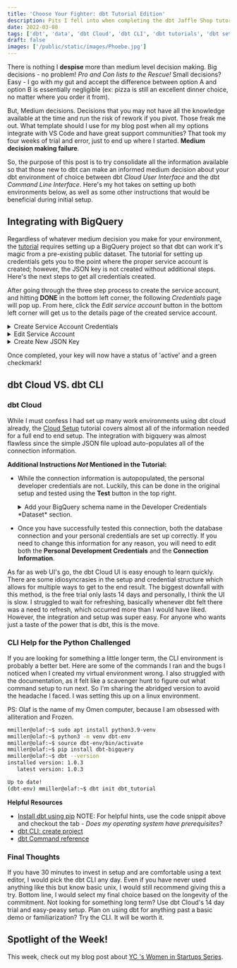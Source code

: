 ```yaml
---
title: 'Choose Your Fighter: dbt Tutorial Edition'
description: Pits I fell into when completing the dbt Jaffle Shop tutorial and how to avoid them.
date: 2022-03-08
tags: ['dbt', 'data', 'dbt Cloud', 'dbt CLI', 'dbt tutorials', 'dbt setup']
draft: false
images: ['/public/static/images/Phoebe.jpg']
---
```


There is nothing I **despise** more than medium level decision making. Big decisions - no problem! _Pro and Con lists to the Rescue!_ Small decisions? Easy - I go with my gut and accept the difference between option A and option B is essentially negligible (ex: pizza is still an excellent dinner choice, no matter where you order it from).

But, Medium decisions. Decisions that you may not have all the knowledge available at the time and run the risk of rework if you pivot. Those freak me out. What template should I use for my blog post when all my options integrate with VS Code and have great support communities? That took my four weeks of trial and error, just to end up where I started. **Medium decision making failure**.

So, the purpose of this post is to try consolidate all the information available so that those new to dbt can make an informed medium decision about your dbt environment of choice between dbt _Cloud User Interface_ and the dbt _Command Line Interface_. Here's my hot takes on setting up both environments below, as well as some other instructions that would be beneficial during initial setup.

## Integrating with BigQuery

Regardless of whatever medium decision you make for your environment, the [tutorial](https://docs.getdbt.com/tutorial/setting-up) requires setting up a BigQuery project so that dbt can work it's magic from a pre-existing public dataset. The tutorial for setting up credentials gets you to the point where the proper service account is created; however, the JSON key is not created without additional steps. Here's the next steps to get all credentials created.

After going through the three step process to create the service account, and hitting **DONE** in the bottom left corner, the following _Credentials_ page will pop up. From here, click the _Edit service account_ button in the bottom left corner will get us to the details page of the created service account.

<div class="not-prose">
<details class="bg-slate-500 dark:open:bg-slate-900 open:ring-1 open:ring-black/5 dark:open:ring-white/10 open:shadow-lg p-6 rounded-lg ">
  <summary class="text-sm leading-6 text-slate-900 dark:text-white font-semibold select-none">
    Create Service Account Credentials
  </summary>
  <div class="center">
    {% imagePlaceholder "./src/assets/images/post-pics/credentials_2.jpg", "Create Service Account Credentials" %}
  </div>
</details>

<details class="bg-slate-500 dark:open:bg-slate-900 open:ring-1 open:ring-black/5 dark:open:ring-white/10 open:shadow-lg p-6 rounded-lg ">
  <summary class="text-sm leading-6 text-slate-900 dark:text-white font-semibold select-none">
    Edit Service Account
  </summary>
  <div class="center">
    {% imagePlaceholder "./src/assets/images/post-pics/pointer.jpg", "Edit Service Account", "" %}
  </div>
</details>

<details class="bg-slate-500 dark:open:bg-slate-900 open:ring-1 open:ring-black/5 dark:open:ring-white/10 open:shadow-lg p-6 rounded-lg ">
  <summary class="text-sm leading-6 text-slate-900 dark:text-white font-semibold select-none">
    Create New JSON Key
  </summary>
  <div class="center">
    {% imagePlaceholder "./src/assets/images/post-pics/createnewkey.jpg", "Edit Service Account", "" %}
  </div>
</details>
</div>

Once completed, your key will now have a status of 'active' and a green checkmark!

## dbt Cloud VS. dbt CLI

### dbt Cloud

While I must confess I had set up many work environments using dbt cloud already, the [Cloud Setup](https://docs.getdbt.com/tutorial/create-a-project-dbt-cloud) tutorial covers almost all of the information needed for a full end to end setup. The integration with bigquery was almost flawless since the simple JSON file upload auto-populates all of the connection information.

**Additional Instructions _Not_ Mentioned in the Tutorial:**

- While the connection information is autopopulated, the personal developer credentials are not. Luckily, this can be done in the original setup and tested using the **Test** button in the top right.
  <div class="not-prose">
  <details class="bg-slate-500 dark:open:bg-slate-900 open:ring-1 open:ring-black/5 dark:open:ring-white/10 open:shadow-lg p-6 rounded-lg ">
    <summary class="text-sm leading-6 text-slate-900 dark:text-white font-semibold select-none">
      Add your BigQuery schema name in the Developer Credentials *Dataset* section.
    </summary>
  <div class="center">
    {% imagePlaceholder "./src/assets/images/post-pics/developer_credentials.png", "Edit Service Account", "" %}
  </div>
  </details>
  </div>

- Once you have successfully tested this connection, both the database connection and your personal credentials are set up correctly. If you need to change this information for any reason, you will need to edit both the **Personal Development Credentials** and the **Connection Information**.

As far as web UI's go, the dbt Cloud UI is easy enough to learn quickly. There are some idiosyncrasies in the setup and credential structure which allows for multiple ways to get to the end result. The biggest downfall with this method, is the free trial only lasts 14 days and personally, I think the UI is slow. I struggled to wait for refreshing, basically whenever dbt felt there was a need to refresh, which occurred more than I would have liked. However, the integration and setup was super easy. For anyone who wants just a taste of the power that is dbt, this is the move.

### CLI Help for the Python Challenged

If you are looking for something a little longer term, the CLI environment is probably a better bet. Here are some of the commands I ran and the bugs I noticed when I created my virtual environment wrong. I also struggled with the documentation, as it felt like a scavenger hunt to figure out what command setup to run next. So I'm sharing the abridged version to avoid the headache I faced. I was setting this up on a linux environment.

PS: Olaf is the name of my Omen computer, because I am obsessed with alliteration and Frozen.

```sh
mmiller@olaf:~$ sudo apt install python3.9-venv
mmiller@olaf:~$ python3 -m venv dbt-env
mmiller@olaf:~$ source dbt-env/bin/activate
mmiller@olaf:~$ pip install dbt-bigquery
mmiller@olaf:~$ dbt --version
installed version: 1.0.3
   latest version: 1.0.3

Up to date!
(dbt-env) mmiller@olaf:~$ dbt init dbt_tutorial
```

**Helpful Resources**

- [Install dbt using pip](https://docs.getdbt.com/dbt-cli/install/pip) NOTE: For helpful hints, use the code snippit above and checkout the tab - _Does my operating system have prerequisites?_
- [dbt CLI: create project](https://docs.getdbt.com/tutorial/create-a-project-dbt-cli)
- [dbt Command reference](https://docs.getdbt.com/reference/dbt-commands)

### Final Thoughts

If you have 30 minutes to invest in setup and are comfortable using a text editor, I would pick the dbt CLI any day. Even if you have never used anything like this but know basic unix, I would still recommend giving this a try. Bottom line, I would select my final choice based on the longevity of the commitment. Not looking for something long term? Use dbt Cloud's 14 day trial and easy-peasy setup. Plan on using dbt for anything past a basic demo or familiarization? Try the CLI. It will be worth it.

## Spotlight of the Week!

<!-- FIXME Broken link -->
This week, check out my blog post about [YC 's Women in Startups Series](../SOTW/My_Experience_in%20_YCs_Women_in_Startups_Series.md).